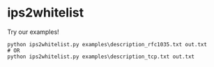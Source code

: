# ips2whitelist

Try our examples!
```
python ips2whitelist.py examples\description_rfc1035.txt out.txt
# OR
python ips2whitelist.py examples\description_tcp.txt out.txt
```
